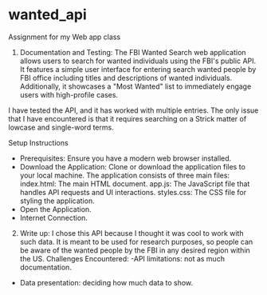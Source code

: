 # wanted_api
Assignment for my Web app class

1.	Documentation and Testing:
The FBI Wanted Search web application allows users to search for wanted individuals using the FBI's public API. It features a simple user interface for entering search wanted people by FBI office including titles and descriptions of wanted individuals. Additionally, it showcases a "Most Wanted" list to immediately engage users with high-profile cases.

I have tested the API, and it has worked with multiple entries. The only issue that I have encountered is that it requires searching on a Strick matter of lowcase and single-word terms.

Setup Instructions

-	Prerequisites: Ensure you have a modern web browser installed.
-	Download the Application: Clone or download the application files to your local machine. The application consists of three main files:
index.html: The main HTML document.
app.js: The JavaScript file that handles API requests and UI interactions.
styles.css: The CSS file for styling the application.
-	Open the Application.
-	Internet Connection.
2.	Write up:
I chose this API because I thought it was cool to work with such data. It is meant to be used for research purposes, so people can be aware of the wanted people by the FBI in any desired region within the US. 
	Challenges Encountered:
-API limitations: not as much documentation.
- Data presentation: deciding how much data to show.

